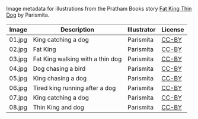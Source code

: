 Image metadata for illustrations from the Pratham Books story [Fat King Thin Dog](https://storyweaver.org.in/stories/7-fat-king-thin-dog) by Parismita.

Image | Description | Illustrator | License
----- | ----------- | ----------- | -------
01.jpg | King catching a dog  | Parismita | [CC-BY](https://creativecommons.org/licenses/by/4.0/)
02.jpg | Fat King | Parismita | [CC-BY](https://creativecommons.org/licenses/by/4.0/)
03.jpg | Fat King walking with a thin dog | Parismita | [CC-BY](https://creativecommons.org/licenses/by/4.0/)
04.jpg | Dog chasing a bird | Parismita | [CC-BY](https://creativecommons.org/licenses/by/4.0/)
05.jpg | King chasing a dog | Parismita | [CC-BY](https://creativecommons.org/licenses/by/4.0/)
06.jpg | Tired king running after a dog  | Parismita | [CC-BY](https://creativecommons.org/licenses/by/4.0/)
07.jpg | King catching a dog  | Parismita | [CC-BY](https://creativecommons.org/licenses/by/4.0/)
08.jpg | Thin King and dog | Parismita | [CC-BY](https://creativecommons.org/licenses/by/4.0/)
